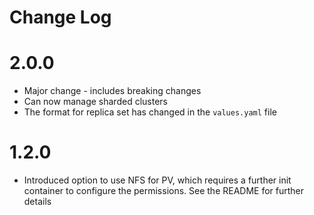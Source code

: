 # Change Log

# 2.0.0

* Major change - includes breaking changes
* Can now manage sharded clusters
* The format for replica set has changed in the `values.yaml` file

# 1.2.0

* Introduced option to use NFS for PV, which requires a further init container to configure the permissions. See the README for further details
